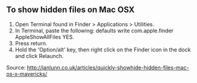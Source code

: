 ## To show hidden files on Mac OSX


1. Open Terminal found in Finder > Applications > Utilities.
2. In Terminal, paste the following: defaults write com.apple.finder AppleShowAllFiles YES.
3. Press return.
4. Hold the 'Option/alt' key, then right click on the Finder icon in the dock and click Relaunch.

Source: http://ianlunn.co.uk/articles/quickly-showhide-hidden-files-mac-os-x-mavericks/



